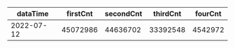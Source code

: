 |dataTime|firstCnt|secondCnt|thirdCnt|fourCnt|
|-|-|-|-|-|
|2022-07-12|45072986|44636702|33392548|4542972|